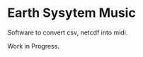 


Earth Sysytem Music
===================

Software to convert csv, netcdf into midi.


Work in Progress.





